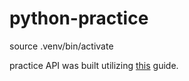 # python-practice
<!-- activate in terminal -->
source .venv/bin/activate

practice API was built utilizing [this](https://programminghistorian.org/en/lessons/creating-apis-with-python-and-flask) guide.
